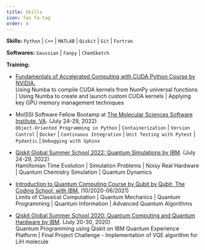 ```yaml
---
title: Skills
icon: fas fa-tag
order: 4
---
```



**Skills:** `Python` | `C++` | `MATLAB` | `Qiskit` | `Git` | `Fortran`

**Softwares:** `Gaussian` | `Fanpy` | `ChemSketch`  

**Training:**
- [Fundamentals of Accelerated Computing with CUDA Python Course by NVIDIA.](https://courses.nvidia.com/courses/course-v1:DLI+C-AC-02+V1/)   
  Using Numba to compile CUDA kernels from NumPy universal functions | Using Numba to create and launch custom CUDA kernels | Applying key GPU memory management techniques  
  
- MolSSI Software Fellow Bootamp at [The Molecular Sciences Software Institute, VA](https://molssi.org/fellowship/). (July 24-29, 2022)     
  `Object-Oriented Programming in Python` | `Containerization` | `Version Control` | `Docker` | `Continuous Integration` | `Unit Testing with Pytest` | `Pydantic` | `Debugging with Sphinx`   
  
- [Qiskit Global Summer School 2022: Quantum Simulations by IBM](https://qiskit.org/learn/summer-school/quantum-simulation-summer-school-2022/). (July 24-29, 2022)    
  Hamiltonian Time Evolution | Simulation Problems | Noisy Real Hardware | Quantum Chemistry Simulation | Quantum Dynamics       
  
- [Introduction to Quantum Computing Course by Qubit by Qubit, The Coding School, with IBM.](https://www.qubitbyqubit.org/) (10/2020-06/2021)   
  Limits of Classical Computation | Quantum Mechanics | Quantum Programming | Quantum Information | Advanced Quantum Algorithms  
  
- [Qiskit Global Summer School 2020: Quantum Computing and Quantum Hardware by IBM](https://qiskit.org/learn/summer-school/introduction-to-quantum-computing-and-quantum-hardware-2020). (July 20-30, 2020)    
  Quantum Programming using Qiskit on IBM Quantum Experience Platform | Final Project Challenge - Implementation of VQE algorithm for LiH molecule   
  
